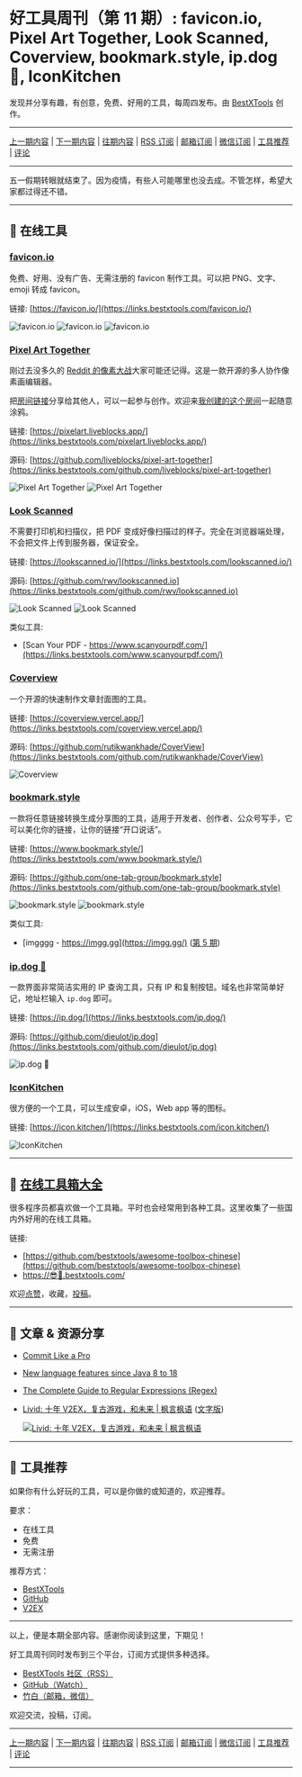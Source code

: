 # 好工具周刊（第 11 期）: favicon.io, Pixel Art Together, Look Scanned, Coverview, bookmark.style, ip.dog 🐶, IconKitchen

发现并分享有趣，有创意，免费、好用的工具，每周四发布。由 [BestXTools](https://www.bestxtools.com/) 创作。

---

[上一期内容](https://github.com/bestxtools/weekly-cn/blob/main/docs/issue-10.md) | [下一期内容](https://github.com/bestxtools/weekly-cn/blob/main/docs/issue-12.md) | [往期内容](https://github.com/bestxtools/weekly-cn) | [RSS 订阅](https://discuss-cn.bestxtools.com/t/weekly) | [邮箱订阅](https://bestxtools.zhubai.love/) | [微信订阅](https://discuss-cn.bestxtools.com/d/5/2) | [工具推荐](https://discuss-cn.bestxtools.com/d/8) | [评论](https://discuss-cn.bestxtools.com/d/31/3)

---

五一假期转眼就结束了。因为疫情，有些人可能哪里也没去成。不管怎样，希望大家都过得还不错。

---

## 🌈 在线工具

### [favicon.io](https://links.bestxtools.com/favicon.io/)

免费、好用、没有广告、无需注册的 favicon 制作工具。可以把 PNG、文字、emoji 转成 favicon。

链接: [https://favicon.io/](https://links.bestxtools.com/favicon.io/)

![favicon.io](https://raw.githubusercontent.com/bestxtools/weekly-cn/main/images/2022-05-04-13-20-26.png)
![favicon.io](https://raw.githubusercontent.com/bestxtools/weekly-cn/main/images/2022-05-04-13-22-16.png)
![favicon.io](https://raw.githubusercontent.com/bestxtools/weekly-cn/main/images/2022-05-04-19-24-46.png)

### [Pixel Art Together](https://links.bestxtools.com/pixelart.liveblocks.app/)

刚过去没多久的 [Reddit 的像素大战](https://links.bestxtools.com/www.reddit.com/r/place)大家可能还记得。这是一款开源的多人协作像素画编辑器。

把[房间链接](https://links.bestxtools.com/pixelart.liveblocks.app/?room=a014a949d4b9af038e04a)分享给其他人，可以一起参与创作。欢迎来[我创建的这个房间](https://links.bestxtools.com/pixelart.liveblocks.app/?room=a014a949d4b9af038e04a)一起随意涂鸦。

链接: [https://pixelart.liveblocks.app/](https://links.bestxtools.com/pixelart.liveblocks.app/)

源码: [https://github.com/liveblocks/pixel-art-together](https://links.bestxtools.com/github.com/liveblocks/pixel-art-together)

![Pixel Art Together](https://raw.githubusercontent.com/bestxtools/weekly-cn/main/images/2022-05-04-11-11-11.png)
![Pixel Art Together](https://raw.githubusercontent.com/bestxtools/weekly-cn/main/images/pixel-art-together.gif)

### [Look Scanned](https://links.bestxtools.com/lookscanned.io/)

不需要打印机和扫描仪，把 PDF 变成好像扫描过的样子。完全在浏览器端处理，不会把文件上传到服务器，保证安全。

链接: [https://lookscanned.io/](https://links.bestxtools.com/lookscanned.io/)

源码: [https://github.com/rwv/lookscanned.io](https://links.bestxtools.com/github.com/rwv/lookscanned.io)

![Look Scanned](https://raw.githubusercontent.com/bestxtools/weekly-cn/main/images/2022-05-03-12-57-05.png)
![Look Scanned](https://raw.githubusercontent.com/bestxtools/weekly-cn/main/images/2022-05-03-12-58-40.png)

类似工具:

- [Scan Your PDF - https://www.scanyourpdf.com/](https://links.bestxtools.com/www.scanyourpdf.com/)

### [Coverview](https://links.bestxtools.com/coverview.vercel.app/)

一个开源的快速制作文章封面图的工具。

链接: [https://coverview.vercel.app/](https://links.bestxtools.com/coverview.vercel.app/)

源码: [https://github.com/rutikwankhade/CoverView](https://links.bestxtools.com/github.com/rutikwankhade/CoverView)

![Coverview](https://raw.githubusercontent.com/bestxtools/weekly-cn/main/images/2022-05-03-12-02-26.png)

### [bookmark.style](https://links.bestxtools.com/www.bookmark.style/)

一款将任意链接转换生成分享图的工具，适用于开发者、创作者、公众号写手，它可以美化你的链接，让你的链接“开口说话”。

链接: [https://www.bookmark.style/](https://links.bestxtools.com/www.bookmark.style/)

源码: [https://github.com/one-tab-group/bookmark.style](https://links.bestxtools.com/github.com/one-tab-group/bookmark.style)

![bookmark.style](https://raw.githubusercontent.com/bestxtools/weekly-cn/main/images/2022-05-03-12-36-38.png)
![bookmark.style](https://raw.githubusercontent.com/bestxtools/weekly-cn/main/images/2022-05-03-12-41-03.png)

类似工具:

- [imgggg - https://imgg.gg](https://imgg.gg/) ([第 5 期](https://discuss-cn.bestxtools.com/d/13))

### [ip.dog 🐶](https://links.bestxtools.com/ip.dog/)

一款界面非常简洁实用的 IP 查询工具，只有 IP 和复制按钮。域名也非常简单好记，地址栏输入 `ip.dog` 即可。

链接: [https://ip.dog/](https://links.bestxtools.com/ip.dog/)

源码: [https://github.com/dieulot/ip.dog](https://links.bestxtools.com/github.com/dieulot/ip.dog)

![ip.dog 🐶](https://raw.githubusercontent.com/bestxtools/weekly-cn/main/images/2022-05-03-12-22-55.png)

### [IconKitchen](https://links.bestxtools.com/icon.kitchen/)

很方便的一个工具，可以生成安卓，iOS，Web app 等的图标。

链接: [https://icon.kitchen/](https://links.bestxtools.com/icon.kitchen/)

![IconKitchen](https://raw.githubusercontent.com/bestxtools/weekly-cn/main/images/2022-05-03-11-23-54.png)

---

## 🧰 [在线工具箱大全](https://awesome-toolbox-chinese.bestxtools.com/)

很多程序员都喜欢做一个工具箱。平时也会经常用到各种工具。这里收集了一些国内外好用的在线工具箱。

链接:

- [https://github.com/bestxtools/awesome-toolbox-chinese](https://github.com/bestxtools/awesome-toolbox-chinese)
- [https://😎🧰.bestxtools.com/](https://😎🧰.bestxtools.com/)

欢迎[点赞](https://github.com/bestxtools/awesome-toolbox-chinese)，收藏，[投稿](https://github.com/bestxtools/awesome-toolbox-chinese/issues)。

---

## 🌈 文章 & 资源分享

- [Commit Like a Pro](https://links.bestxtools.com/imsadra.me/commit-like-a-pro)
- [New language features since Java 8 to 18](https://links.bestxtools.com/advancedweb.hu/new-language-features-since-java-8-to-18/)
- [The Complete Guide to Regular Expressions (Regex)](https://links.bestxtools.com/dev.to/coderpad/the-complete-guide-to-regular-expressions-regex-1m6)
- [Livid: 十年 V2EX，复古游戏，和未来 | 枫言枫语](https://links.bestxtools.com/justinyan.me/post/4904) ([文字版](https://links.bestxtools.com/vanilla-donut-7f9.notion.site/share-333e1f516b9e4b559868c26306c88213))

  [![Livid: 十年 V2EX，复古游戏，和未来 | 枫言枫语](https://raw.githubusercontent.com/bestxtools/weekly-cn/main/images/2022-05-04-11-11-12.jpeg)](https://links.bestxtools.com/justinyan.me/post/4904)

---

## 🌈 工具推荐

如果你有什么好玩的工具，可以是你做的或知道的，欢迎推荐。

要求：

- 在线工具
- 免费
- 无需注册

推荐方式：

- [BestXTools](https://discuss-cn.bestxtools.com/d/8)
- [GitHub](https://github.com/bestxtools/weekly-cn/issues)
- [V2EX](https://links.bestxtools.com/www.v2ex.com/t/836201?r=BestXTools)

---

以上，便是本期全部内容。感谢你阅读到这里，下期见！

好工具周刊同时发布到三个平台，订阅方式提供多种选择。

- [BestXTools 社区（RSS）](https://discuss-cn.bestxtools.com/t/weekly)
- [GitHub（Watch）](https://github.com/bestxtools/weekly-cn)
- [竹白（邮箱，微信）](https://bestxtools.zhubai.love/)

欢迎交流，投稿，订阅。

---

[上一期内容](https://github.com/bestxtools/weekly-cn/blob/main/docs/issue-10.md) | [下一期内容](https://github.com/bestxtools/weekly-cn/blob/main/docs/issue-12.md) | [往期内容](https://github.com/bestxtools/weekly-cn) | [RSS 订阅](https://discuss-cn.bestxtools.com/t/weekly) | [邮箱订阅](https://bestxtools.zhubai.love/) | [微信订阅](https://discuss-cn.bestxtools.com/d/5/2) | [工具推荐](https://discuss-cn.bestxtools.com/d/8) | [评论](https://discuss-cn.bestxtools.com/d/31/3)

---
